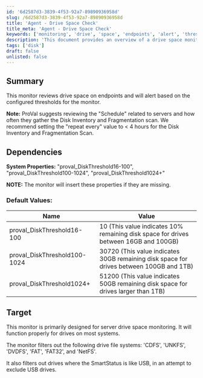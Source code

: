 ```yaml
---
id: '6d2587d3-3839-4f53-92a7-89890936958d'
slug: /6d2587d3-3839-4f53-92a7-89890936958d
title: 'Agent - Drive Space Check'
title_meta: 'Agent - Drive Space Check'
keywords: ['monitoring', 'drive', 'space', 'endpoints', 'alert', 'thresholds']
description: 'This document provides an overview of a drive space monitoring solution for endpoints, detailing its configuration, dependencies, and default values for alert thresholds. It emphasizes the importance of scheduling for optimal performance and outlines the drive file systems excluded from monitoring.'
tags: ['disk']
draft: false
unlisted: false
---
```


## Summary

This monitor reviews drive space on endpoints and will alert based on the configured thresholds for the monitor.

**Note:** ProVal suggests reviewing the "Schedule" related to servers and how often they gather the Disk Inventory and Fragmentation scan. We recommend setting the "repeat every" value to \< 4 hours for the Disk Inventory and Fragmentation Scan.

## Dependencies

**System Properties:** "proval_DiskThreshold16-100", "proval_DiskThreshold100-1024", "proval_DiskThreshold1024+"

**NOTE:** The monitor will insert these properties if they are missing.

### Default Values:

| Name                               | Value                                                                                           |
|------------------------------------|-------------------------------------------------------------------------------------------------|
| proval_DiskThreshold16-100         | 10 (This value indicates 10% remaining disk space for drives between 16GB and 100GB)          |
| proval_DiskThreshold100-1024       | 30720 (This value indicates 30GB remaining disk space for drives between 100GB and 1TB)       |
| proval_DiskThreshold1024+          | 51200 (This value indicates 50GB remaining disk space for drives larger than 1TB)            |

## Target

This monitor is primarily designed for server drive space monitoring. It will function properly for drives on most systems.

The monitor filters out the following drive file systems: 'CDFS', 'UNKFS', 'DVDFS', 'FAT', 'FAT32', and 'NetFS'.

It also filters out drives where the SmartStatus is like USB, in an attempt to exclude USB drives.

